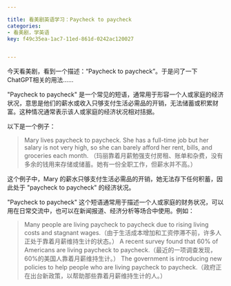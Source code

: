 ```yaml
---

title: 看美剧英语学习：Paycheck to paycheck
categories:
- 看美剧，学英语
key: f49c35ea-1ac7-11ed-861d-0242ac120027


---
```


今天看美剧，看到一个描述：“Paycheck to paycheck”。于是问了一下 ChatGPT相关的用法……

"Paycheck to paycheck" 是一个常见的短语，通常用于形容一个人或家庭的经济状况，意思是他们的薪水或收入只够支付生活必需品的开销，无法储蓄或积累财富。这种情况通常表示该人或家庭的经济状况相对拮据。

以下是一个例子：

> Mary lives paycheck to paycheck. She has a full-time job but her salary is not very high, so she can barely afford her rent, bills, and groceries each month.
>（玛丽靠着月薪勉强支付房租、账单和杂费，没有多余的钱用来存储或储蓄。她有一份全职工作，但薪水并不高。）

这个例子中，Mary 的薪水只够支付生活必需品的开销，她无法存下任何积蓄，因此处于 "paycheck to paycheck" 的经济状况。

"Paycheck to paycheck" 这个短语通常用于描述一个人或家庭的财务状况，可以用在日常交流中，也可以在新闻报道、经济分析等场合中使用。例如：

> Many people are living paycheck to paycheck due to rising living costs and stagnant wages.（由于生活成本增加和工资停滞不前，许多人正处于靠着月薪维持生计的状态。）
> A recent survey found that 60% of Americans are living paycheck to paycheck.（最近的一项调查发现，60%的美国人靠着月薪维持生计。）
> The government is introducing new policies to help people who are living paycheck to paycheck.（政府正在出台新政策，以帮助那些靠着月薪维持生计的人。）